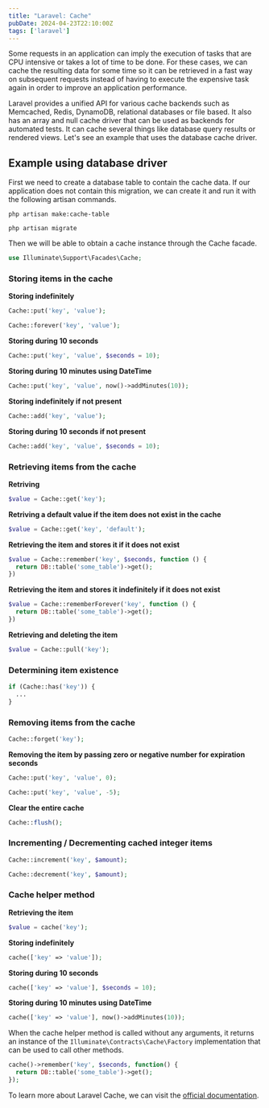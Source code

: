 ```yaml
---
title: "Laravel: Cache"
pubDate: 2024-04-23T22:10:00Z
tags: ['laravel']
---
```

Some requests in an application can imply the execution of tasks that are CPU intensive or takes a lot of time to be done. For these cases, we can cache the resulting data for some time so it can be retrieved in a fast way on subsequent requests instead of having to execute the expensive task again in order to improve an application performance.

Laravel provides a unified API for various cache backends such as Memcached, Redis, DynamoDB, relational databases or file based. It also has an array and null cache driver that can be used as backends for automated tests. It can cache several things like database query results or rendered views. Let's see an example that uses the database cache driver.


## Example using database driver
First we need to create a database table to contain the cache data. If our application does not contain this migration, we can create it and run it with the following artisan commands.
```shell
php artisan make:cache-table

php artisan migrate
```

Then we will be able to obtain a cache instance through the Cache facade.
```php
use Illuminate\Support\Facades\Cache;
```

### Storing items in the cache
**Storing indefinitely**
```php
Cache::put('key', 'value');

Cache::forever('key', 'value');
```
**Storing during 10 seconds**
```php
Cache::put('key', 'value', $seconds = 10);
```
**Storing during 10 minutes using DateTime**
```php
Cache::put('key', 'value', now()->addMinutes(10));
```
**Storing indefinitely if not present**
```php
Cache::add('key', 'value');
```
**Storing during 10 seconds if not present**
```php
Cache::add('key', 'value', $seconds = 10);
```

### Retrieving items from the cache
**Retriving**
```php
$value = Cache::get('key');
```
**Retriving a default value if the item does not exist in the cache**
```php
$value = Cache::get('key', 'default');
```
**Retrieving the item and stores it if it does not exist**
```php
$value = Cache::remember('key', $seconds, function () {
  return DB::table('some_table')->get();
})
```
**Retrieving the item and stores it indefinitely if it does not exist**
```php
$value = Cache::rememberForever('key', function () {
  return DB::table('some_table')->get();
})
```
**Retrieving and deleting the item**
```php
$value = Cache::pull('key');
```

### Determining item existence
```php
if (Cache::has('key')) {
  ...
}
```

### Removing items from the cache
```php
Cache::forget('key');
```
**Removing the item by passing zero or negative number for expiration seconds**
```php
Cache::put('key', 'value', 0);

Cache::put('key', 'value', -5);
```
**Clear the entire cache**
```php
Cache::flush();
```

### Incrementing / Decrementing cached integer items
```php
Cache::increment('key', $amount);

Cache::decrement('key', $amount);
```

### Cache helper method
**Retrieving the item**
```php
$value = cache('key');
```
**Storing indefinitely**
```php
cache(['key' => 'value']);
```
**Storing during 10 seconds**
```php
cache(['key' => 'value'], $seconds = 10);
```
**Storing during 10 minutes using DateTime**
```php
cache(['key' => 'value'], now()->addMinutes(10));
```

When the cache helper method is called without any arguments, it returns an instance of the `Illuminate\Contracts\Cache\Factory` implementation that can be used to call other methods.
```php
cache()->remember('key', $seconds, function() {
  return DB::table('some_table')->get();
});
```

To learn more about Laravel Cache, we can visit the <a href="https://laravel.com/docs/11.x/cache" target="_blank">official documentation</a>.